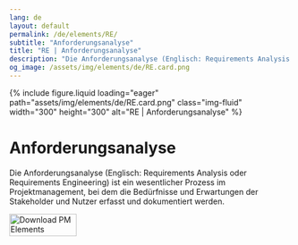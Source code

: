 ```yaml
---
lang: de
layout: default
permalink: /de/elements/RE/
subtitle: "Anforderungsanalyse"
title: "RE | Anforderungsanalyse"
description: "Die Anforderungsanalyse (Englisch: Requirements Analysis oder Requirements Engineering) ist ein wesentlicher Prozess im Projektmanagement, bei dem die Bedürfnisse und Erwartungen der Stakeholder und Nutzer erfasst und dokumentiert werden."
og_image: /assets/img/elements/de/RE.card.png
---
```


{% include figure.liquid loading="eager" path="assets/img/elements/de/RE.card.png" class="img-fluid" width="300" height="300" alt="RE | Anforderungsanalyse" %}

# Anforderungsanalyse

Die Anforderungsanalyse (Englisch: Requirements Analysis oder Requirements Engineering) ist ein wesentlicher Prozess im Projektmanagement, bei dem die Bedürfnisse und Erwartungen der Stakeholder und Nutzer erfasst und dokumentiert werden.

<a href="https://apps.apple.com/app/apple-store/id6738084498?pt=127441684&ct=website&mt=8">
  <img src="{{ "assets/img/en/appstore.png" | relative_url }}" width="120" height="40" alt="Download PM Elements">
</a>
